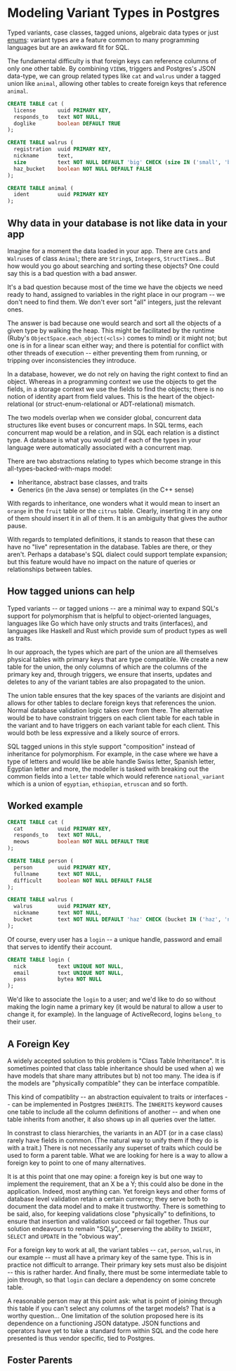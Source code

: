 Modeling Variant Types in Postgres
==================================

Typed variants, case classes, tagged unions, algebraic data types or
just [enums]: variant types are a feature common to many programming languages
but are an awkward fit for SQL.

[enums]: https://doc.rust-lang.org/book/enums.html

The fundamental difficulty is that foreign keys can reference columns of only
one other table. By combining `VIEW`s, triggers and Postgres's JSON data-type,
we can group related types like `cat` and `walrus` under a tagged union like
`animal`, allowing other tables to create foreign keys that reference
`animal`.

```sql
CREATE TABLE cat (
  license       uuid PRIMARY KEY,
  responds_to   text NOT NULL,
  doglike       boolean DEFAULT TRUE
);

CREATE TABLE walrus (
  registration  uuid PRIMARY KEY,
  nickname      text,
  size          text NOT NULL DEFAULT 'big' CHECK (size IN ('small', 'big')),
  haz_bucket    boolean NOT NULL DEFAULT FALSE
);

CREATE TABLE animal (
  ident         uuid PRIMARY KEY
);
```


Why data in your database is not like data in your app
------------------------------------------------------

Imagine for a moment the data loaded in your app. There are `Cat`s and
`Walrus`es of class `Animal`; there are `String`s, `Integer`s,
`StructTime`s... But how would you go about searching and sorting these
objects? One could say this is a bad question with a bad answer.

It's a bad question because most of the time we have the objects we need ready
to hand, assigned to variables in the right place in our program -- we don't
need to find them. We don't ever sort "all" integers, just the relevant ones.

The answer is bad because one would search and sort all the objects of a given
type by walking the heap. This might be facilitated by the runtime (Ruby's
`ObjectSpace.each_object(<cls>)` comes to mind) or it might not; but one is in
for a linear scan either way; and there is potential for conflict with other
threads of execution -- either preventing them from running, or tripping over
inconsistencies they introduce.

In a database, however, we do not rely on having the right context to find an
object. Whereas in a programming context we use the objects to get the fields,
in a storage context we use the fields to find the objects; there is no notion
of identity apart from field values. This is the heart of the
object-relational (or struct-enum-relational or ADT-relational) mismatch.

The two models overlap when we consider global, concurrent data structures
like event buses or concurrent maps. In SQL terms, each concurrent map would
be a relation, and in SQL each relation is a distinct type. A database is what
you would get if each of the types in your language were automatically
associated with a concurrent map.

There are two abstractions relating to types which become strange in this
all-types-backed-with-maps model:

* Inheritance, abstract base classes, and traits
* Generics (in the Java sense) or templates (in the C++ sense)

With regards to inheritance, one wonders what it would mean to insert an
`orange` in the `fruit` table or the `citrus` table. Clearly, inserting it in
any one of them should insert it in all of them. It is an ambiguity that gives
the author pause.

With regards to templated definitions, it stands to reason that these can have
no "live" representation in the database. Tables are there, or they aren't.
Perhaps a database's SQL dialect could support template expansion; but this
feature would have no impact on the nature of queries or relationships between
tables.


How tagged unions can help
--------------------------

Typed variants -- or tagged unions -- are a minimal way to expand SQL's
support for polymorphism that is helpful to object-oriented languages,
languages like Go which have only structs and traits (interfaces), and
languages like Haskell and Rust which provide sum of product types as well as
traits.

In our approach, the types which are part of the union are all themselves
physical tables with primary keys that are type compatible. We create a new
table for the union, the only columns of which are the columns of the primary
key and, through triggers, we ensure that inserts, updates and deletes to any
of the variant tables are also propagated to the union.

The union table ensures that the key spaces of the variants are disjoint and
allows for other tables to declare foreign keys that references the union.
Normal database validation logic takes over from there. The alternative would
be to have constraint triggers on each client table for each table in the
variant and to have triggers on each variant table for each client. This would
both be less expressive and a likely source of errors.

SQL tagged unions in this style support "composition" instead of inheritance
for polymorphism. For example, in the case where we have a type of letters and
would like be able handle Swiss letter, Spanish letter, Egyptian letter and
more, the modeller is tasked with breaking out the common fields into a
`letter` table which would reference `national_variant` which is a union of
`egyptian`, `ethiopian`, `etruscan` and so forth.



Worked example
--------------

```sql
CREATE TABLE cat (
  cat           uuid PRIMARY KEY,
  responds_to   text NOT NULL,
  meows         boolean NOT NULL DEFAULT TRUE
);

CREATE TABLE person (
  person        uuid PRIMARY KEY,
  fullname      text NOT NULL,
  difficult     boolean NOT NULL DEFAULT FALSE
);

CREATE TABLE walrus (
  walrus        uuid PRIMARY KEY,
  nickname      text NOT NULL,
  bucket        text NOT NULL DEFAULT 'haz' CHECK (bucket IN ('haz', 'no'))
);
```

Of course, every user has a `login` -- a unique handle, password and email that serves to identify their account.

```sql
CREATE TABLE login (
  nick          text UNIQUE NOT NULL,
  email         text UNIQUE NOT NULL,
  pass          bytea NOT NULL
);
```

We'd like to associate the `login` to a user; and we'd like to do so without
making the login name a primary key (it would be natural to allow a user to
change it, for example). In the language of ActiveRecord, logins `belong_to`
their user.


A Foreign Key
-------------

A widely accepted solution to this problem is "Class Table Inheritance". It is
sometimes pointed that class table inheritance should be used when a) we have
models that share many attributes but b) not too many. The idea is if the
models are "physically compatible" they can be interface compatible.

This kind of compatiblity -- an abstraction equivalent to traits or interfaces
-- can be implemented in Postgres `INHERITS`. The `INHERITS` keyword causes
one table to include all the column definitions of another -- and when one
table inherits from another, it also shows up in all queries over the latter.

In constrast to class hierarchies, the variants in an ADT (or in a case class)
rarely have fields in common. (The natural way to unify them if they do is
with a trait.) There is not necessarily any superset of traits which could be
used to form a parent table. What we are looking for here is a way to allow a
foreign key to point to one of many alternatives.

It is at this point that one may opine: a foreign key is but one way to
implement the requirement, that an X be a Y; this could also be done in the
application. Indeed, most anything can. Yet foreign keys and other forms of
database level validation retain a certain currency; they serve both to
document the data model and to make it trustworthy. There is something to be
said, also, for keeping validations close "physically" to definitions, to
ensure that insertion and validation succeed or fail together. Thus our
solution endeavours to remain "SQLy", preserving the ability to `INSERT`,
`SELECT` and `UPDATE` in the "obvious way".

For a foreign key to work at all, the variant tables -- `cat`, `person`,
`walrus`, in our example -- must all have a primary key of the same type. This
is in practice not difficult to arrange. Their primary key sets must also be
disjoint -- this is rather harder. And finally, there must be some
intermediate table to join through, so that `login` can declare a dependency
on some concrete table.

A reasonable person may at this point ask: what is point of joining through
this table if you can't select any columns of the target models? That is a
worthy question... One limitation of the solution proposed here is its
dependence on a functioning JSON datatype. JSON functions and operators have
yet to take a standard form within SQL and the code here presented is thus
vendor specific, tied to Postgres.


Foster Parents
--------------



